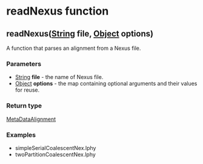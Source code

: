 readNexus function
==================
readNexus([String](../types/String.md) **file**, [Object](../types/Object.md) **options**)
------------------------------------------------------------------------------------------

A function that parses an alignment from a Nexus file.

### Parameters

- [String](../types/String.md) **file** - the name of Nexus file.
- [Object](../types/Object.md) **options** - the map containing optional arguments and their values for reuse.

### Return type

[MetaDataAlignment](../types/MetaDataAlignment.md)


### Examples

- simpleSerialCoalescentNex.lphy
- twoPartitionCoalescentNex.lphy



